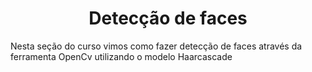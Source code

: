 <h1 align="center"> Detecção de faces </h1>

Nesta seção do curso vimos como fazer detecção de faces através da ferramenta OpenCv utilizando o modelo Haarcascade
